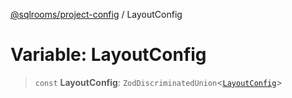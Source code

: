 [@sqlrooms/project-config](../index.md) / LayoutConfig

# Variable: LayoutConfig

> `const` **LayoutConfig**: `ZodDiscriminatedUnion`\<[`LayoutConfig`](../type-aliases/LayoutConfig.md)\>

